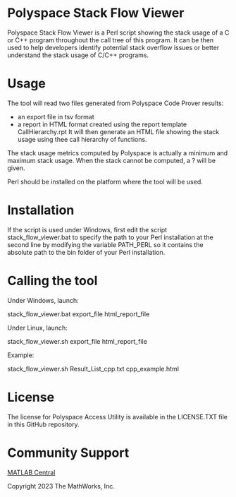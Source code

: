# Polyspace Stack Flow Viewer

Polyspace Stack Flow Viewer is a Perl script showing the stack usage of a C or C++ program throughout the call tree of this program. 
It can be then used to help developers identify potential stack overflow issues or better understand the stack usage of C/C++ programs.

# Usage

The tool will read two files generated from Polyspace Code Prover results:
* an export file in tsv format
* a report in HTML format created using the report template CallHierarchy.rpt
It will then generate an HTML file showing the stack usage using thee call hierarchy of functions.

The stack usage metrics computed by Polyspace is actually a minimum and maximum stack usage.
When the stack cannot be computed, a ? will be given.

Perl should be installed on the platform where the tool will be used.

# Installation

If the script is used under Windows, first edit the script stack_flow_viewer.bat to specify the path to your Perl installation at the second line by modifying the variable PATH_PERL so it contains the absolute path to the bin folder of your Perl installation.

# Calling the tool

Under Windows, launch:

 stack_flow_viewer.bat export_file html_report_file

Under Linux, launch:

 stack_flow_viewer.sh export_file html_report_file

Example:
 
 stack_flow_viewer.sh Result_List_cpp.txt cpp_example.html


# License

The license for Polyspace Access Utility is available in the LICENSE.TXT file in this GitHub repository.

# Community Support

[MATLAB Central](https://www.mathworks.com/matlabcentral)

Copyright 2023 The MathWorks, Inc.
